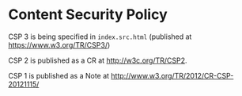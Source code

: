 Content Security Policy
=======================

CSP 3 is being specified in `index.src.html` (published at <https://www.w3.org/TR/CSP3/>)

CSP 2 is published as a CR at <http://w3c.org/TR/CSP2>.

CSP 1 is published as a Note at <http://www.w3.org/TR/2012/CR-CSP-20121115/>
 
